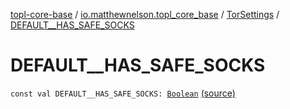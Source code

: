 [topl-core-base](../../index.md) / [io.matthewnelson.topl_core_base](../index.md) / [TorSettings](index.md) / [DEFAULT__HAS_SAFE_SOCKS](./-d-e-f-a-u-l-t__-h-a-s_-s-a-f-e_-s-o-c-k-s.md)

# DEFAULT__HAS_SAFE_SOCKS

`const val DEFAULT__HAS_SAFE_SOCKS: `[`Boolean`](https://kotlinlang.org/api/latest/jvm/stdlib/kotlin/-boolean/index.html) [(source)](https://github.com/05nelsonm/TorOnionProxyLibrary-Android/blob/master/topl-core-base/src/main/java/io/matthewnelson/topl_core_base/TorSettings.kt#L130)
